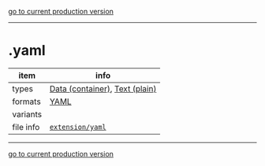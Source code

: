 [go to current production version]({{preferredFormats}})

---



# .yaml

item | info
--- | ---
types | [Data (container)](../dataTypes/dataContainer.md), [Text (plain)](../dataTypes/textPlain.md)
formats | [YAML](../fileFormats/yaml.md)
variants | 
file info | [`extension/yaml`]({{fileinfo}}/yaml)




---

[go to current production version]({{preferredFormats}})

